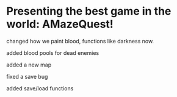# Presenting the best game in the world: AMazeQuest!

changed how we paint blood, functions like darkness now.

added blood pools for dead enemies

added a new map

fixed a save bug

added save/load functions